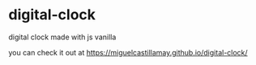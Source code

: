 # digital-clock
digital clock made with js vanilla

you can check it out at https://miguelcastillamay.github.io/digital-clock/
